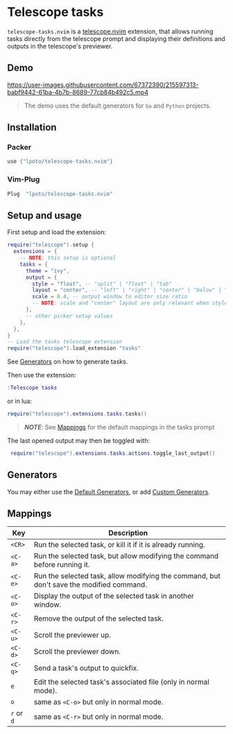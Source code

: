 # Telescope tasks

`telescope-tasks.nvim` is a [telescope.nvim](https://github.com/nvim-telescope/telescope.nvim) extension,
that allows running tasks directly from the telescope prompt and displaying their
definitions and outputs in the telescope's previewer.

## Demo

https://user-images.githubusercontent.com/67372390/215597313-babf9442-61ba-4b7b-8689-77cb84b492c5.mp4

> The demo uses the default generators for `Go` and `Python` projects.

## Installation

### Packer

```lua
use {"lpoto/telescope-tasks.nvim"}
```

### Vim-Plug

```lua
Plug  "lpoto/telescope-tasks.nvim"
```

## Setup and usage

First setup and load the extension:

```lua
require("telescope").setup {
  extensions = {
    -- NOTE: this setup is optional
    tasks = {
      theme = "ivy",
      output = {
        style = "float", -- "split" | "float" | "tab"
        layout = "center", -- "left" | "right" | "center" | "below" | "above"
        scale = 0.4, -- output window to editor size ratio
        -- NOTE: scale and "center" layout are only relevant when style == "float"
      },
      -- other picker setup values
    },
  },
}
-- Load the tasks telescope extension
require("telescope").load_extension "tasks"
```

See [Generators](#generators) on how to generate tasks.

Then use the extension:

```lua
:Telescope tasks
```

or in lua:

```lua
require("telescope").extensions.tasks.tasks()
```

> **_NOTE_**: See [Mappings](#mappings) for the default mappings in the tasks prompt

The last opened output may then be toggled with:

```lua
 require("telescope").extensions.tasks.actions.toggle_last_output()
```

## Generators

You may either use the [Default Generators](./DEFAULT_GENERATORS.md), or add [Custom Generators](./CUSTOM_GENERATORS.md).

## Mappings

| Key        | Description                                                                              |
| ---------- | ---------------------------------------------------------------------------------------- |
| `<CR>`     | Run the selected task, or kill it if it is already running.                              |
| `<C-a>`    | Run the selected task, but allow modifying the command before running it.                |
| `<C-e>`    | Run the selected task, allow modifying the command, but don't save the modified command. |
| `<C-o>`    | Display the output of the selected task in another window.                               |
| `<C-r>`    | Remove the output of the selected task.                                                  |
| `<C-u>`    | Scroll the previewer up.                                                                 |
| `<C-d>`    | Scroll the previewer down.                                                               |
| `<C-q>`    | Send a task's output to quickfix.                                                        |
| `e`        | Edit the selected task's associated file (only in normal mode).                          |
| `o`        | same as `<C-o>` but only in normal mode.                                                 |
| `r` or `d` | same as `<C-r>` but only in normal mode.                                                 |
